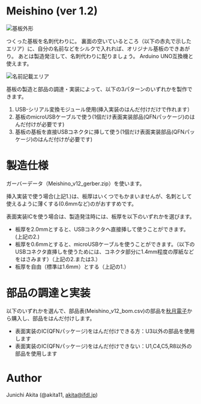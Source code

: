 # Meishino (ver 1.2)

![基板外形](Meishino_v11.jpg)

つくった基板を名刺代わりに。
裏面の空いているところ（以下の赤丸で示したエリア）に、自分の名前などをシルクで入れれば、オリジナル基板のできあがり。
あとは製造発注して、名刺代わりに配りましょう。
Arduino UNO互換機と使えます。

![名前記載エリア](Meishino_namearea.png)

基板の製造と部品の調達・実装によって、以下の3パターンのいずれかを製作できます。
1. USB-シリアル変換モジュール使用(挿入実装のはんだ付けだけで作れます）
2. 基板のmicroUSBケーブルで使う(1個だけ表面実装部品(QFNパッケージ)のはんだ付けが必要です)
3. 基板の基板を直接USBコネクタに挿して使う(1個だけ表面実装部品(QFNパッケージ)のはんだ付けが必要です)

# 製造仕様

ガーバーデータ（Meishino_v12_gerber.zip）を使います。

挿入実装で使う場合(上記1.)は、板厚はいくつでもかまいませんが、名刺として使えるように薄くする(0.6mmなど)のがおすすめです。

表面実装ICを使う場合は、製造発注時には、板厚を以下のいずれかを選びます。
- 板厚を2.0mmとすると、USBコネクタへ直接挿して使うことができます。(上記の2.)
- 板厚を0.6mmとすると、microUSBケーブルを使うことができます。（以下のUSBコネクタ直挿しを使うためには、コネクタ部分に1.4mm程度の厚紙などをはさみます）（上記の2.または3.）
- 板厚を自由（標準は1.6mm）とする（上記の1.）

# 部品の調達と実装

以下のいずれかを選んで、部品表(Meishino_v12_bom.csv)の部品を[秋月電子](http://akizukidenshi.com/)から購入し、部品をはんだ付けします。
- 表面実装のIC(QFNパッケージ)をはんだ付けできる方：U3以外の部品を使用します
- 表面実装のIC(QFNパッケージ)をはんだ付けできない：U1,C4,C5,R8以外の部品を使用します

# Author

Junichi Akita (@akita11, akita@ifdl.jp)
